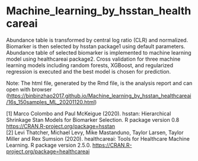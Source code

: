 # Machine_learning_by_hsstan_healthcareai

Abundance table is transformed by central log ratio (CLR) and normalized. Biomarker is then selected by hsstan package1 using default parameters. Abundance table of selected biomarker is implemented to machine learning model using healthcareai package2. Cross validation for three machine learning models including random forests, XGBoost, and regularized regression is executed and the best model is chosen for prediction.<br/>

Note:
The html file, generated by the Rmd file, is the analysis report and can open with browser (https://binbinzhao2017.github.io/Machine_learning_by_hsstan_healthcareai/16s_150samples_ML_20201120.html) <br/>

[1] Marco Colombo and Paul McKeigue (2020). hsstan: Hierarchical Shrinkage Stan Models for Biomarker Selection. R package version 0.8 https://CRAN.R-project.org/package=hsstan<br>
[2] Levi Thatcher, Michael Levy, Mike Mastanduno, Taylor Larsen, Taylor Miller and Rex Sumsion (2020). healthcareai: Tools for Healthcare Machine Learning. R package version 2.5.0. https://CRAN.R-project.org/package=healthcareai
